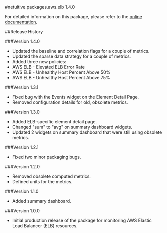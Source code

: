 #netuitive.packages.aws.elb 1.4.0

For detailed information on this package, please refer to the [online documentation](https://help.app.netuitive.com/Content/Misc/Datasources/AWS/new_aws_datasource.htm).

##Release History

###Version 1.4.0

* Updated the baseline and correlation flags for a couple of metrics.
* Updated the sparse data strategy for a couple of metrics.
* Added three new policies:
 * AWS ELB - Elevated ELB Error Rate
 * AWS ELB - Unhealthy Host Percent Above 50%
 * AWS ELB - Unhealthy Host Percent Above 75%

###Version 1.3.1

* Fixed bug with the Events widget on the Element Detail Page.
* Removed configuration details for old, obsolete metrics.

###Version 1.3.0

* Added ELB-specific element detail page.
* Changed "sum" to "avg" on summary dashboard widgets.
* Updated 2 widgets on summary dashboard that were still using obsolete metrics.

###Version 1.2.1

* Fixed two minor packaging bugs.

###Version 1.2.0

* Removed obsolete computed metrics.
* Defined units for the metrics.

###Version 1.1.0

* Added summary dashboard.

###Version 1.0.0

* Initial production release of the package for monitoring AWS Elastic Load Balancer (ELB) resources.

